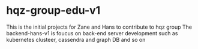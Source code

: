 # hqz-group-edu-v1
This is the initial projects for Zane and Hans to contribute to hqz group
The backend-hans-v1 is foucus on back-end server development such as kubernetes clusteer, cassendra and graph DB and so on
